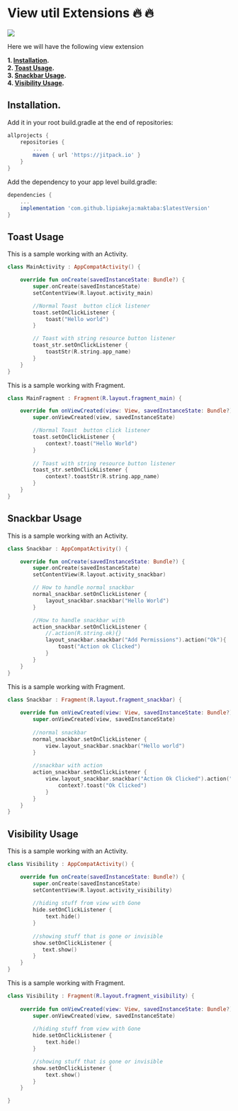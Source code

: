 # View util Extensions :fire: :fire:

[![](https://jitpack.io/v/lipiakeja/maktaba.svg)](https://jitpack.io/#lipiakeja/maktaba)

Here we will have the following view extension

**1. [Installation](#installation).**</br>
**2. [Toast Usage](#toast-usage).**</br>
**3. [Snackbar Usage](#snackbar-usage).**</br>
**4. [Visibility Usage](#visibility-usage).**</br>

## Installation.
Add it in your root build.gradle at the end of repositories:

```gradle
allprojects {
	repositories {
		...
		maven { url 'https://jitpack.io' }
	}
}
```

Add the dependency to your app level build.gradle:

```gradle
dependencies {
	...
	implementation 'com.github.lipiakeja:maktaba:$latestVersion'
}
```

## Toast Usage
This is a sample working  with an Activity.

```kotlin
class MainActivity : AppCompatActivity() {

    override fun onCreate(savedInstanceState: Bundle?) {
        super.onCreate(savedInstanceState)
        setContentView(R.layout.activity_main)

        //Normal Toast  button click listener
        toast.setOnClickListener {
            toast("Hello world")
        }

        // Toast with string resource button listener
        toast_str.setOnClickListener {
            toastStr(R.string.app_name)
        }
    }
}
```

This is a sample working with Fragment.

```kotlin
class MainFragment : Fragment(R.layout.fragment_main) {

    override fun onViewCreated(view: View, savedInstanceState: Bundle?) {
        super.onViewCreated(view, savedInstanceState)

        //Normal Toast  button click listener
        toast.setOnClickListener {
            context?.toast("Hello World")
        }
        
        // Toast with string resource button listener
        toast_str.setOnClickListener {
            context?.toastStr(R.string.app_name)
        }
    }
}
```


## Snackbar Usage

This is a sample working  with an Activity.

```kotlin
class Snackbar : AppCompatActivity() {

    override fun onCreate(savedInstanceState: Bundle?) {
        super.onCreate(savedInstanceState)
        setContentView(R.layout.activity_snackbar)

        // How to handle normal snackbar
        normal_snackbar.setOnClickListener {
            layout_snackbar.snackbar("Hello World")
        }

        //How to handle snackbar with 
        action_snackbar.setOnClickListener {
            //.action(R.string.ok){}
            layout_snackbar.snackbar("Add Permissions").action("Ok"){
                toast("Action ok Clicked")
            }
        }
    }
}

```

This is a sample working with Fragment.

```kotlin
class Snackbar : Fragment(R.layout.fragment_snackbar) {
    
    override fun onViewCreated(view: View, savedInstanceState: Bundle?) {
        super.onViewCreated(view, savedInstanceState)
        
        //normal snackbar 
        normal_snackbar.setOnClickListener {
            view.layout_snackbar.snackbar("Hello world")
        }
        
        //snackbar with action
        action_snackbar.setOnClickListener { 
            view.layout_snackbar.snackbar("Action Ok Clicked").action("ok"){
                context?.toast("Ok Clicked")
            }
        }
    }
}
```

## Visibility Usage

This is a sample working  with an Activity.

```kotlin
class Visibility : AppCompatActivity() {

    override fun onCreate(savedInstanceState: Bundle?) {
        super.onCreate(savedInstanceState)
        setContentView(R.layout.activity_visibility)
        
        //hiding stuff from view with Gone
        hide.setOnClickListener {
            text.hide()
        }
        
        //showing stuff that is gone or invisible
        show.setOnClickListener {
           text.show()
        }
    }
}
```

This is a sample working with Fragment.

```kotlin
class Visibility : Fragment(R.layout.fragment_visibility) {
    
    override fun onViewCreated(view: View, savedInstanceState: Bundle?) {
        super.onViewCreated(view, savedInstanceState)
        
        //hiding stuff from view with Gone
        hide.setOnClickListener {
            text.hide()
        }

        //showing stuff that is gone or invisible
        show.setOnClickListener {
            text.show()
        }
    }

}
```


